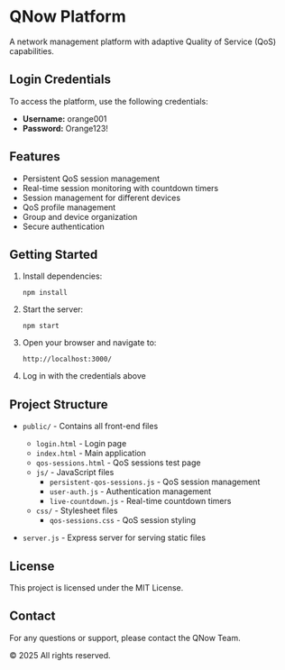 # QNow Platform

A network management platform with adaptive Quality of Service (QoS) capabilities.

## Login Credentials

To access the platform, use the following credentials:

- **Username:** orange001
- **Password:** Orange123!

## Features

- Persistent QoS session management
- Real-time session monitoring with countdown timers
- Session management for different devices
- QoS profile management
- Group and device organization
- Secure authentication

## Getting Started

1. Install dependencies:
   ```
   npm install
   ```

2. Start the server:
   ```
   npm start
   ```

3. Open your browser and navigate to:
   ```
   http://localhost:3000/
   ```

4. Log in with the credentials above

## Project Structure

- `public/` - Contains all front-end files
  - `login.html` - Login page
  - `index.html` - Main application
  - `qos-sessions.html` - QoS sessions test page
  - `js/` - JavaScript files
    - `persistent-qos-sessions.js` - QoS session management
    - `user-auth.js` - Authentication management
    - `live-countdown.js` - Real-time countdown timers
  - `css/` - Stylesheet files
    - `qos-sessions.css` - QoS session styling

- `server.js` - Express server for serving static files

## License

This project is licensed under the MIT License.

## Contact

For any questions or support, please contact the QNow Team.

© 2025 All rights reserved. 